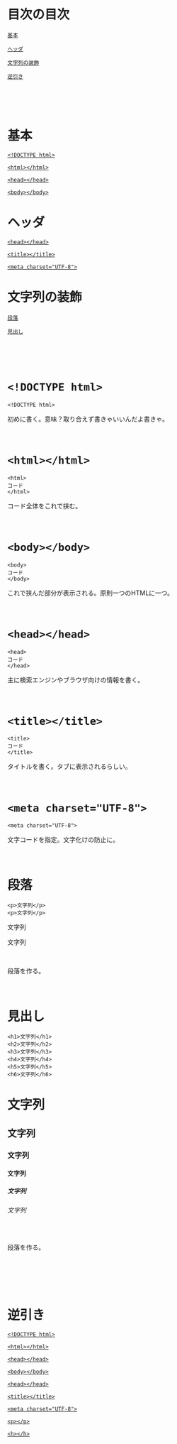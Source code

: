 # 目次の目次

[`基本`](#anchor0000)</p>
[`ヘッダ`](#anchor0001)</p>
[`文字列の装飾`](#anchor0002)</p>
[`逆引き`](#anchor9900)</p>

<br>
<br>
<br>

<a id="anchor0000"></a>
# 基本
[`<!DOCTYPE html>`](#anchor0100)</p>
[`<html></html>`](#anchor0101)</p>
[`<head></head>`](#anchor0200)</p>
[`<body></body>`](#anchor0102)</p>


<a id="anchor0001"></a>
# ヘッダ
[`<head></head>`](#anchor0200)</p>
[`<title></title>`](#anchor0201)</p>
[`<meta charset="UTF-8">`](#anchor0202)</p>

<a id="anchor0002"></a>
# 文字列の装飾
[`段落`](#anchor0300)</p>
[`見出し`](#anchor0301)</p>



<br>
<br>
<br>

<a id="anchor0100"></a>
# `<!DOCTYPE html>`

```
<!DOCTYPE html>
```

初めに書く。意味？取り合えず書きゃいいんだよ書きゃ。

<br>

<a id="anchor0101"></a>
# `<html></html>`



```
<html>
コード
</html>
```

コード全体をこれで挟む。

<br>

<a id="anchor0102"></a>
# `<body></body>`

```
<body>
コード
</body>
```

これで挟んだ部分が表示される。原則一つのHTMLに一つ。

<br>

<a id="anchor0200"></a>
# `<head></head>`

```
<head>
コード
</head>
```

主に検索エンジンやブラウザ向けの情報を書く。

<br>

<a id="anchor0201"></a>
# `<title></title>`

```
<title>
コード
</title>
```

タイトルを書く。タブに表示されるらしい。

<br>

<a id="anchor0202"></a>
# `<meta charset="UTF-8">`

```
<meta charset="UTF-8">
```

文字コードを指定。文字化けの防止に。

<br>

<a id="anchor0300"></a>
# 段落

```
<p>文字列</p>
<p>文字列</p>
```
<p>文字列</p>
<p>文字列</p>

<br>


段落を作る。

<br>

<a id="anchor0301"></a>
# 見出し

```
<h1>文字列</h1>
<h2>文字列</h2>
<h3>文字列</h3>
<h4>文字列</h4>
<h5>文字列</h5>
<h6>文字列</h6>
```
<h1>文字列</h1>
<h2>文字列</h2>
<h3>文字列</h3>
<h4>文字列</h4>
<h5>文字列</h5>
<h6>文字列</h6>

<br>

段落を作る。

<br>


<br>
<br>
<br>
<a id="anchor9900"></a>

# 逆引き

[`<!DOCTYPE html>`](#anchor0100)</p>
[`<html></html>`](#anchor0101)</p>
[`<head></head>`](#anchor0200)</p>
[`<body></body>`](#anchor0102)</p>
[`<head></head>`](#anchor0200)</p>
[`<title></title>`](#anchor0201)</p>
[`<meta charset="UTF-8">`](#anchor0202)</p>
[`<p></p>`](#anchor0300)</p>
[`<h></h>`](#anchor0301)</p>